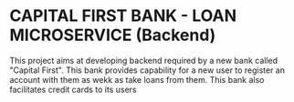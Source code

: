# CAPITAL FIRST BANK - LOAN MICROSERVICE (Backend)

This project aims at developing backend required by a new bank called "Capital First". This bank provides capability for a new user to register an account with them as wekk as take loans from them. This bank also facilitates credit cards to its users
